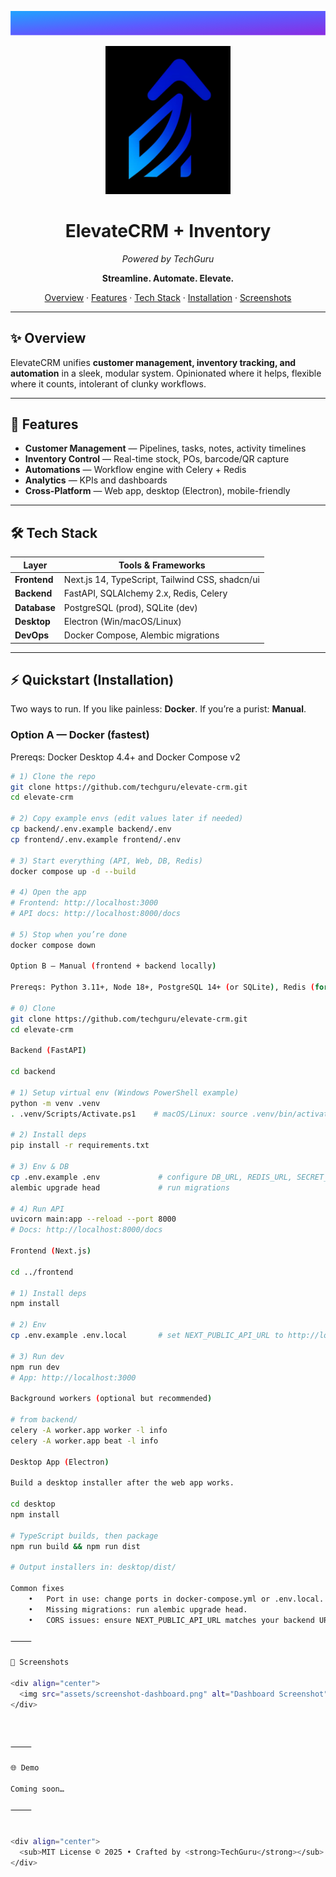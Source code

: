 <!--
  README: ElevateCRM + Inventory
  Modern layout with gradient banner and centered hero.
  Place your logo at: assets/logo-elevatecrm.png (transparent PNG, ~200px wide)
-->

<!-- Slim gradient banner -->
<p align="center">
  <svg width="100%" height="92" viewBox="0 0 1200 92" xmlns="http://www.w3.org/2000/svg" role="img" aria-label="ElevateCRM">
    <defs>
      <linearGradient id="elevateA" x1="0" y1="0" x2="1" y2="1">
        <stop offset="0%" stop-color="#1FA3FF"/>
        <stop offset="50%" stop-color="#5B5CFF"/>
        <stop offset="100%" stop-color="#8A2BE2"/>
      </linearGradient>
    </defs>
    <rect width="1200" height="92" fill="url(#elevateA)"/>
  </svg>
</p>

<div align="center">
  <img src="assets/logo-elevatecrm.png" alt="ElevateCRM Logo" width="200" />
  <h1>ElevateCRM + Inventory</h1>
  <p><em>Powered by TechGuru</em></p>
  <p><strong>Streamline. Automate. Elevate.</strong></p>

  <p>
    <a href="#-overview">Overview</a> ·
    <a href="#-features">Features</a> ·
    <a href="#-tech-stack">Tech Stack</a> ·
    <a href="#-quickstart-installation">Installation</a> ·
    <a href="#-screenshots">Screenshots</a>
  </p>
</div>

---

## ✨ Overview
ElevateCRM unifies **customer management, inventory tracking, and automation** in a sleek, modular system.
Opinionated where it helps, flexible where it counts, intolerant of clunky workflows.

---

## 🚀 Features
- **Customer Management** — Pipelines, tasks, notes, activity timelines  
- **Inventory Control** — Real-time stock, POs, barcode/QR capture  
- **Automations** — Workflow engine with Celery + Redis  
- **Analytics** — KPIs and dashboards  
- **Cross-Platform** — Web app, desktop (Electron), mobile-friendly

---

## 🛠 Tech Stack
| Layer        | Tools & Frameworks |
|-------------|---------------------|
| **Frontend** | Next.js 14, TypeScript, Tailwind CSS, shadcn/ui |
| **Backend**  | FastAPI, SQLAlchemy 2.x, Redis, Celery |
| **Database** | PostgreSQL (prod), SQLite (dev) |
| **Desktop**  | Electron (Win/macOS/Linux) |
| **DevOps**   | Docker Compose, Alembic migrations |

---

## ⚡ Quickstart (Installation)

Two ways to run. If you like painless: **Docker**. If you’re a purist: **Manual**.

### Option A — Docker (fastest)
Prereqs: Docker Desktop 4.4+ and Docker Compose v2

```bash
# 1) Clone the repo
git clone https://github.com/techguru/elevate-crm.git
cd elevate-crm

# 2) Copy example envs (edit values later if needed)
cp backend/.env.example backend/.env
cp frontend/.env.example frontend/.env

# 3) Start everything (API, Web, DB, Redis)
docker compose up -d --build

# 4) Open the app
# Frontend: http://localhost:3000
# API docs: http://localhost:8000/docs

# 5) Stop when you’re done
docker compose down

Option B — Manual (frontend + backend locally)

Prereqs: Python 3.11+, Node 18+, PostgreSQL 14+ (or SQLite), Redis (for automations)

# 0) Clone
git clone https://github.com/techguru/elevate-crm.git
cd elevate-crm

Backend (FastAPI)

cd backend

# 1) Setup virtual env (Windows PowerShell example)
python -m venv .venv
. .venv/Scripts/Activate.ps1    # macOS/Linux: source .venv/bin/activate

# 2) Install deps
pip install -r requirements.txt

# 3) Env & DB
cp .env.example .env             # configure DB_URL, REDIS_URL, SECRET_KEY
alembic upgrade head             # run migrations

# 4) Run API
uvicorn main:app --reload --port 8000
# Docs: http://localhost:8000/docs

Frontend (Next.js)

cd ../frontend

# 1) Install deps
npm install

# 2) Env
cp .env.example .env.local       # set NEXT_PUBLIC_API_URL to http://localhost:8000

# 3) Run dev
npm run dev
# App: http://localhost:3000

Background workers (optional but recommended)

# from backend/
celery -A worker.app worker -l info
celery -A worker.app beat -l info

Desktop App (Electron)

Build a desktop installer after the web app works.

cd desktop
npm install

# TypeScript builds, then package
npm run build && npm run dist

# Output installers in: desktop/dist/

Common fixes
	•	Port in use: change ports in docker-compose.yml or .env.local.
	•	Missing migrations: run alembic upgrade head.
	•	CORS issues: ensure NEXT_PUBLIC_API_URL matches your backend URL.

⸻

📸 Screenshots

<div align="center">
  <img src="assets/screenshot-dashboard.png" alt="Dashboard Screenshot" width="720"/>
</div>



⸻

🌐 Demo

Coming soon…

⸻


<div align="center">
  <sub>MIT License © 2025 • Crafted by <strong>TechGuru</strong></sub>
</div>
```